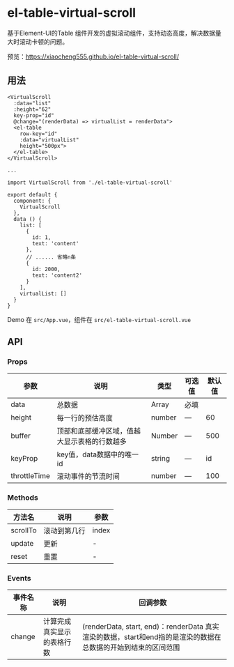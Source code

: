# el-table-virtual-scroll

基于Element-UI的Table 组件开发的虚拟滚动组件，支持动态高度，解决数据量大时滚动卡顿的问题。

预览：https://xiaocheng555.github.io/el-table-virtual-scroll/

## 用法

``` vue
<VirtualScroll
  :data="list"
  :height="62"
  key-prop="id"
  @change="(renderData) => virtualList = renderData">
  <el-table 
    row-key="id" 
    :data="virtualList" 
    height="500px">
  </el-table>
</VirtualScroll>

...

import VirtualScroll from './el-table-virtual-scroll'

export default {
  component: {
    VirtualScroll
  },
  data () {
    list: [
      {
        id: 1,
        text: 'content'
      },
      // ...... 省略n条
      {
        id: 2000,
        text: 'content2'
      }
    ],
    virtualList: []
  }
}
```

Demo 在 `src/App.vue`，组件在 `src/el-table-virtual-scroll.vue`

## API

### Props
| 参数      | 说明          | 类型      | 可选值                           | 默认值  |
|---------- |-------------- |---------- |--------------------------------  |-------- |
| data    | 总数据 | Array | 必填 |  |
| height | 每一行的预估高度 | number | — | 60 |
| buffer | 顶部和底部缓冲区域，值越大显示表格的行数越多 | Number | — | 500 |
| keyProp | key值，data数据中的唯一id | string | — | id |
| throttleTime | 滚动事件的节流时间 | number | — | 100 |

### Methods
| 方法名 | 说明 | 参数 |
|---------- |-------- |---------- |
| scrollTo | 滚动到第几行 | index |
| update | 更新 | - |
| reset | 重置 | - |


### Events
| 事件名称 | 说明 | 回调参数 |
|---------- |-------- |---------- |
| change | 计算完成真实显示的表格行数 | (renderData, start, end)：renderData 真实渲染的数据，start和end指的是渲染的数据在总数据的开始到结束的区间范围 |



